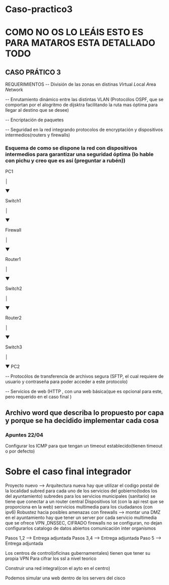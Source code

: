 # Caso-practico3

# COMO NO OS LO LEÁIS ESTO ES PARA MATAROS ESTA DETALLADO TODO

## CASO PRÁTICO 3
REQUERIMIENTOS
-- División de las zonas en distinas *V*irtual *L*ocal *A*rea *N*etwork

-- Enrutamiento dinámico entre las distintas VLAN (Protocólos OSPF, que se comportan por el alogritmo de dijsktra facilitando la ruta mas óptima para llegar al destino que se desee)

-- Encriptación de paquetes

-- Seguridad en la red integrando protocolos de encryptación y dispositivos intermedios(routers y firewalls) 
### Esquema de como se dispone la red con dispositivos intermedios para garantizar una seguridad óptima (lo hable con pichu y creo que es así (preguntar a rubén))
PC1

 │
 
 ▼

Switch1

 │
 
 ▼

Firewall

 │
 
 ▼

Router1

 │
 
 ▼

Switch2

 │
 
 ▼

Router2

 │
 
 ▼

Switch3

 │
 
 ▼
PC2

-- Protocólos de transferencia de archivos segura (SFTP, el cual requiere de usuario y contraseña para poder acceder a este protocolo)

-- Servicios de web (HTTP , con una web básica(que es opcional para este, pero requerido en el caso final )

## Archivo word que describa lo propuesto por capa y porque se ha decidido implementar cada cosa


### Apuntes 22/04
Configurar los ICMP para que tengan un timeout establecido(tienen timeout o por defecto)

# Sobre el caso final integrador

Proyecto nuevo --> Arquitectura nueva
hay que utilizar el codigo postal de la localidad 
subred para cada uno de los servicios del gobierno(todos los del ayuntamiento) 
subredes para los servicios municipales (sanitario)
se tiene que conectar a un router central
Dispositivos Iot (con la api rest que se proporciona en la web)
serrvicios multimedia para los ciudadanos (con ipv6)
Robustez hacia posibles amenazas con firewalls --> montar una DMZ en el ayuntamiento 
hay que tener un server por cada servicio multimedia que se ofrece 
VPN ,DNSSEC, CIFRADO
firewalls no se configuran, no dejan configurarlos
catalogo de datos abiertos 
comunicación inter organismos 


Pasos 1,2 --> Entrega adjuntada
Pasos 3,4 --> Entrega adjuntada 
Paso 5 --> Entrega adjuntada

Los centros de control(oficinas gubernamentales) tienen que tener su propia VPN 
Para cifrar los ssl a nivel teorico 

Construir una red integral(con el ayto en el centro)


Podemos simular una web dentro de los servers del cisco



